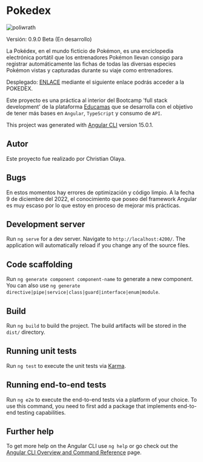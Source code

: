 # Pokedex

![poliwrath](http://pa1.narvii.com/6111/4d07070b3f6dbb1b52875a4bb8a7ca6492a861c9_00.gif)

Versión: 0.9.0 Beta (En desarrollo)

La Pokédex, en el mundo ficticio de Pokémon, es una enciclopedia electrónica portátil que los entrenadores Pokémon llevan consigo para registrar automáticamente las fichas de todas las diversas especies Pokémon vistas y capturadas durante su viaje como entrenadores.

Desplegado: [ENLACE](https://olayita15.github.io/Pokedex/) mediante el siguiente enlace podrás acceder a la POKEDEX.

Este proyecto es una práctica al interior del Bootcamp 'full stack development' de la plataforma [Educamas](https://educamas.com.co/) que se desarrolla con el objetivo de tener más bases en `Angular`, `TypeScript` y consumo de `API`. 

This project was generated with [Angular CLI](https://github.com/angular/angular-cli) version 15.0.1.

## Autor

Este proyecto fue realizado por Christian Olaya.

## Bugs

En estos momentos hay errores de optimización y código limpio. A la fecha 9 de diciembre del 2022, el conocimiento que poseo del framework Angular es muy escaso por lo que estoy en proceso de mejorar mis prácticas.

## Development server

Run `ng serve` for a dev server. Navigate to `http://localhost:4200/`. The application will automatically reload if you change any of the source files.

## Code scaffolding

Run `ng generate component component-name` to generate a new component. You can also use `ng generate directive|pipe|service|class|guard|interface|enum|module`.

## Build

Run `ng build` to build the project. The build artifacts will be stored in the `dist/` directory.

## Running unit tests

Run `ng test` to execute the unit tests via [Karma](https://karma-runner.github.io).

## Running end-to-end tests

Run `ng e2e` to execute the end-to-end tests via a platform of your choice. To use this command, you need to first add a package that implements end-to-end testing capabilities.

## Further help

To get more help on the Angular CLI use `ng help` or go check out the [Angular CLI Overview and Command Reference](https://angular.io/cli) page.
